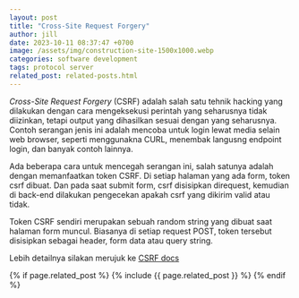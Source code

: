 ```yaml
---
layout: post
title: "Cross-Site Request Forgery"
author: jill
date: 2023-10-11 08:37:47 +0700
image: /assets/img/construction-site-1500x1000.webp
categories: software development
tags: protocol server
related_post: related-posts.html
---
```


_Cross-Site Request Forgery_ (CSRF) adalah salah satu tehnik hacking yang dilakukan dengan cara
mengeksekusi perintah yang seharusnya tidak diizinkan, tetapi output yang dihasilkan sesuai dengan
yang seharusnya. Contoh serangan jenis ini adalah mencoba untuk login lewat media selain web browser,
seperti menggunakna CURL, menembak langusng endpoint login, dan banyak contoh lainnya.

Ada beberapa cara untuk mencegah serangan ini, salah satunya adalah dengan memanfaatkan token CSRF. Di
setiap halaman yang ada form, token csrf dibuat. Dan pada saat submit form, csrf disisipkan direquest,
kemudian di back-end dilakukan pengecekan apakah csrf yang dikirim valid atau tidak.

Token CSRF sendiri merupakan sebuah random string yang dibuat saat halaman form muncul. Biasanya di setiap
request POST, token tersebut disisipkan sebagai header, form data atau query string.

Lebih detailnya silakan merujuk ke [CSRF docs][crsf-docs]

{% if page.related_post %}
  {% include {{ page.related_post }} %}
{% endif %}

[crsf-docs]: https://en.wikipedia.org/wiki/Cross-site_request_forgery
